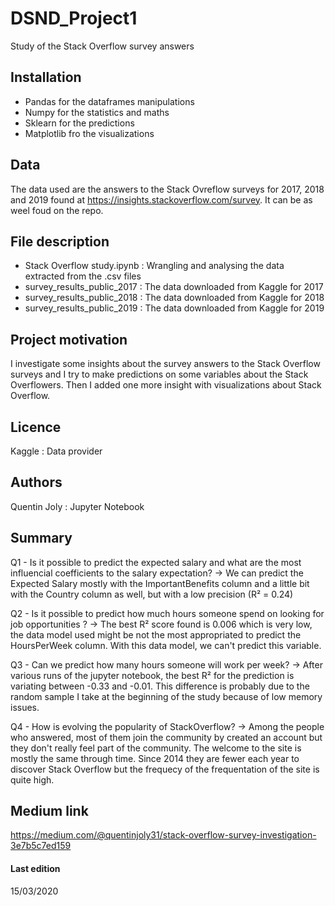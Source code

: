 # DSND_Project1
Study of the Stack Overflow survey answers 
<br>
## Installation
- Pandas      for the dataframes manipulations
- Numpy       for the statistics and maths
- Sklearn     for the predictions
- Matplotlib  fro the visualizations

## Data
The data used are the answers to the Stack Ovreflow surveys for 2017, 2018 and 2019 found at https://insights.stackoverflow.com/survey. It can be as weel foud on the repo.

## File description
- Stack Overflow study.ipynb : Wrangling and analysing the data extracted from the .csv files
- survey_results_public_2017 : The data downloaded from Kaggle for 2017
- survey_results_public_2018 : The data downloaded from Kaggle for 2018
- survey_results_public_2019 : The data downloaded from Kaggle for 2019

## Project motivation
I investigate some insights about the survey answers to the Stack Overflow surveys and I try to make predictions on some variables about the Stack Overflowers. Then I added one more insight with visualizations about Stack Overflow.

## Licence
Kaggle : Data provider

## Authors 
Quentin Joly : Jupyter Notebook

## Summary
Q1 - Is it possible to predict the expected salary and what are the most influencial coefficients to the salary expectation?
   -> We can predict the Expected Salary mostly with the ImportantBenefits column and a little bit with the Country column as well, but with a low precision (R² = 0.24)
   
Q2 - Is it possible to predict how much hours someone spend on looking for job opportunities ?
   -> The best R² score found is 0.006 which is very low, the data model used might be not the most appropriated to predict the HoursPerWeek column. With this data model, we can't predict this variable.
   
Q3 - Can we predict how many hours someone will work per week?
   -> After various runs of the jupyter notebook, the best R² for the prediction is variating between -0.33 and -0.01. This difference is probably due to the random sample I take at the beginning of the study because of low memory issues.
   
Q4 - How is evolving the popularity of StackOverflow?
   -> Among the people who answered, most of them join the community by created an account but they don't really feel part of the community. The welcome to the site is mostly the same through time. Since 2014 they are fewer each year to discover Stack Overflow but the frequecy of the frequentation of the site is quite high.

## Medium link
https://medium.com/@quentinjoly31/stack-overflow-survey-investigation-3e7b5c7ed159 

#### Last edition
15/03/2020

